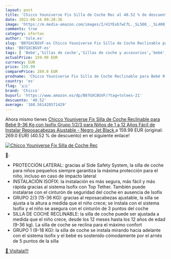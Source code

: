 ```yaml
---
layout: post
title: 'Chicco Youniverse Fix Silla de Coche Rec al 40.52 % de descuento'
date: 2021-08-16 09:28:36
image: 'https://m.media-amazon.com/images/I/41YExb7wCfL._SL500_._SL400_.jpg'
comments: true
category: ofertas
author: 'tole.es'
slug: 'B07GXCBGVF-es Chicco Youniverse Fix Silla de Coche Reclinable para Bebé...'
sku: 'B07GXCBGVF-es'
tags: [ 'Bebé','Sillas de coche','Sillas de coche y accesorios','bebé','chicco','coche','de','isofix','silla', ]
actualPrice: 159.99 EUR
currency: EUR
price: 159.99
comparePrice: 269.0 EUR
prodname: 'Chicco Youniverse Fix Silla de Coche Reclinable para Bebé 9-36 Kg con Isofix  Grupo 1/2/3 para Niños de 1 a 12 Años  Fácil de Instalar  Reposacabezas Ajustable - Negro  Jet Black '
country: 'es'
flag: '🇪🇸'
brand: 'Chicco'
buyurl: 'https://www.amazon.es/dp/B07GXCBGVF/?tag=tolees-21'
descuento: '40.52'
average: '168.561428571429'
---
```


Ahora mismo tienes [Chicco Youniverse Fix Silla de Coche Reclinable para Bebé 9-36 Kg con Isofix  Grupo 1/2/3 para Niños de 1 a 12 Años  Fácil de Instalar  Reposacabezas Ajustable - Negro  Jet Black ](https://www.amazon.es/dp/B07GXCBGVF/?tag=tolees-21) a 159.99 EUR (original: 269.0 EUR) (40.52 %  de descuento) en el siguiente enlace!

[![Chicco Youniverse Fix Silla de Coche Rec](https://m.media-amazon.com/images/I/41YExb7wCfL._SL500_._SL400_.jpg)](https://www.amazon.es/dp/B07GXCBGVF/?tag=tolees-21)

🔎:

- PROTECCIÓN LATERAL: gracias al Side Safety System, la silla de coche para niños pequeños siempre garantiza la máxima protección para el niño, incluso en caso de impacto lateral
- INSTALACIÓN ISOFIX: la instalación es más segura, más fácil y más rápida gracias al sistema Isofix con Top Tether. También puede instalarse con el cinturón de seguridad del coche en ausencia de Isofix
- GRUPO 2/3 (15-36 KG): gracias al reposacabezas ajustable, la silla se ajusta a la altura a medida que el niño crece; se instala con el sistema Isofix y el niño se asegura con el cinturón de 3 puntos del coche
- SILLA DE COCHE RECLINABLE: la silla de coche puede ser ajustada a medida que el niño crece, desde los 12 meses hasta los 12 años de edad (9-36 kg). La silla de coche se reclina para el máximo confort
- GRUPO 1 (9-18 KG): la silla de coche se instala mirando hacia adelante con el sistema Isofix y el bebé es sostenido cómodamente por el arnés de 5 puntos de la silla

[🛒 Visítala!!!](https://www.amazon.es/dp/B07GXCBGVF/?tag=tolees-21)
